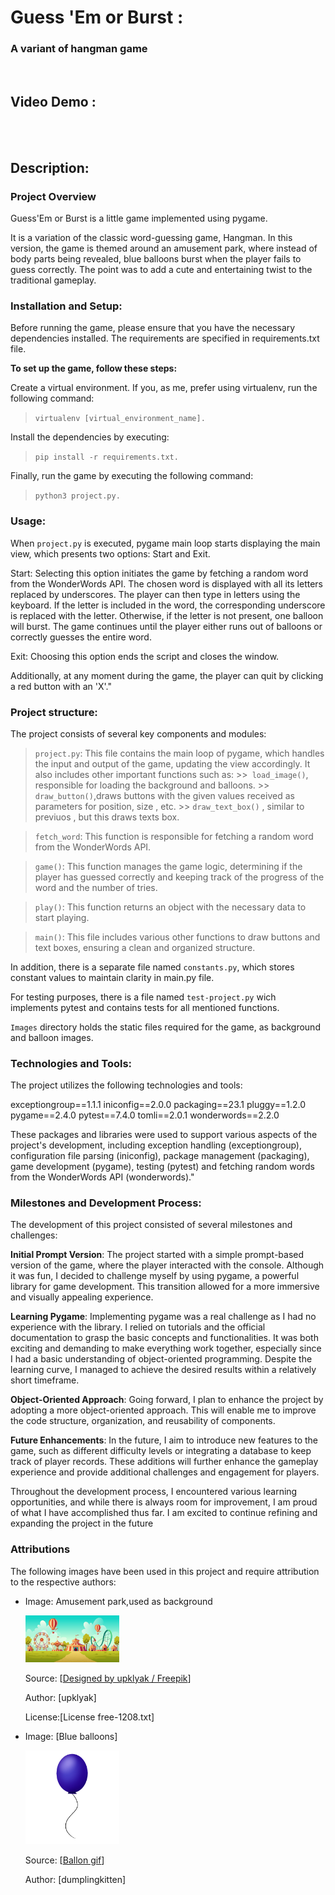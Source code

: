# Guess 'Em or Burst :

### A variant of hangman game
<br/>

## Video Demo : <URL HERE>
<br/>
<br/>

## Description:

### Project Overview

Guess'Em or Burst is a little game implemented using pygame.

 It is a variation of the classic word-guessing game, Hangman. In this version, the game is themed around an amusement park, where instead of body parts being revealed, blue balloons burst when the player fails to guess correctly. The point was to add a  cute and entertaining twist to the traditional gameplay.

### Installation and Setup:

Before running the game, please ensure that you have the necessary dependencies installed. The requirements are specified in requirements.txt file.

**To set up the game, follow these steps:**

Create a virtual environment. If you, as me, prefer using virtualenv, run the following command:

> `virtualenv [virtual_environment_name].`

Install the dependencies by executing: 
> `pip install -r requirements.txt.`

Finally, run the game by executing the following command:
> `python3 project.py.`

### Usage:

When `project.py` is executed, pygame main loop starts displaying the main view, which presents two options:
Start and Exit.

Start: Selecting this option initiates the game by fetching a random word from the WonderWords API. The chosen word is displayed with all its letters replaced by underscores. The player can then type in letters using the keyboard. If the letter is included in the word, the corresponding underscore is replaced with the letter. Otherwise, if the letter is not present, one balloon will burst. The game continues until the player either runs out of balloons or correctly guesses the entire word.

Exit: Choosing this option ends the script and closes the window.

Additionally, at any moment during the game, the player can quit by clicking a red button with an 'X'."

### Project structure:

The project consists of several key components and modules:

> `project.py`: This file contains the main loop of pygame, which handles the input and output of the game, updating the view accordingly. It also includes other important functions such as:
    >>` load_image()`, responsible for loading the background and balloons.
    >> `draw_button()`,draws buttons with the given values received as parameters for position, size , etc.
    >> `draw_text_box()` , similar to previuos , but this draws texts box.

> `fetch_word`: This function is responsible for fetching a random word from the WonderWords API.

>`game()`: This function manages the game logic, determining if the player has guessed correctly and keeping track of the progress of the word and the number of tries.

>`play()`: This function returns an object with the necessary data to start playing.

>`main()`: This file includes various other functions to draw buttons and text boxes, ensuring a clean and organized structure.

In addition, there is a separate file named `constants.py`, which stores constant values to maintain clarity in main.py file.

For testing purposes, there is a file named `test-project.py` wich implements pytest and contains tests for all mentioned functions.

`Images` directory holds the static files required for the game, as background and balloon images.


### Technologies and Tools:

The project utilizes the following technologies and tools:

exceptiongroup==1.1.1
iniconfig==2.0.0
packaging==23.1
pluggy==1.2.0
pygame==2.4.0
pytest==7.4.0
tomli==2.0.1
wonderwords==2.2.0

These packages and libraries were used to support various aspects of the project's development, including exception handling (exceptiongroup), configuration file parsing (iniconfig), package management (packaging), game development (pygame), testing (pytest) and fetching random words from the WonderWords API (wonderwords)."

### Milestones and Development Process:

The development of this project consisted of several milestones and challenges:

**Initial Prompt Version**: The project started with a simple prompt-based version of the game, where the player interacted with the console. Although it was fun, I decided to challenge myself by using pygame, a powerful library for game development. This transition allowed for a more immersive and visually appealing experience.

**Learning Pygame**: Implementing pygame was a real challenge as I had no experience with the library. I relied on tutorials and the official documentation to grasp the basic concepts and functionalities. It was both exciting and demanding to make everything work together, especially since I had a basic understanding of object-oriented programming. Despite the learning curve, I managed to achieve the desired results within a relatively short timeframe.

**Object-Oriented Approach**: Going forward, I plan to enhance the project by adopting a more object-oriented approach. This will enable me to improve the code structure, organization, and reusability of components.

**Future Enhancements**: In the future, I aim to introduce new features to the game, such as different difficulty levels or integrating a database to keep track of player records. These additions will further enhance the gameplay experience and provide additional challenges and engagement for players.

Throughout the development process, I encountered various learning opportunities, and while there is always room for improvement, I am proud of what I have accomplished thus far. I am excited to continue refining and expanding the project in the future


### Attributions

The following images have been used in this project and require attribution to the respective authors:

- Image: Amusement park,used as background 

    <img width=150 src='images/1208.jpg'/>

  Source: [<a href="http://www.freepik.com">Designed by upklyak / Freepik</a>]

  Author: [upklyak]
  
  License:[License free-1208.txt]

- Image: [Blue balloons]

    <img width=150 src='images/balloon.gif'/>

  Source: [<a href= 'https://www.deviantart.com/dumplingkitten/art/New-Balloon-Gif-662705736'>Ballon gif</a>]

  Author: [dumplingkitten]
